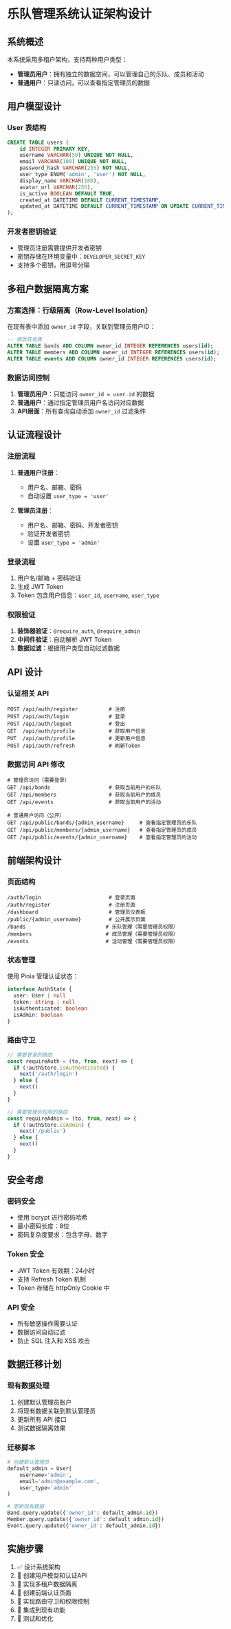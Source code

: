 # 乐队管理系统认证架构设计

## 系统概述

本系统采用多租户架构，支持两种用户类型：
- **管理员用户**：拥有独立的数据空间，可以管理自己的乐队、成员和活动
- **普通用户**：只读访问，可以查看指定管理员的数据

## 用户模型设计

### User 表结构
```sql
CREATE TABLE users (
    id INTEGER PRIMARY KEY,
    username VARCHAR(50) UNIQUE NOT NULL,
    email VARCHAR(100) UNIQUE NOT NULL,
    password_hash VARCHAR(255) NOT NULL,
    user_type ENUM('admin', 'user') NOT NULL,
    display_name VARCHAR(100),
    avatar_url VARCHAR(255),
    is_active BOOLEAN DEFAULT TRUE,
    created_at DATETIME DEFAULT CURRENT_TIMESTAMP,
    updated_at DATETIME DEFAULT CURRENT_TIMESTAMP ON UPDATE CURRENT_TIMESTAMP
);
```

### 开发者密钥验证
- 管理员注册需要提供开发者密钥
- 密钥存储在环境变量中：`DEVELOPER_SECRET_KEY`
- 支持多个密钥，用逗号分隔

## 多租户数据隔离方案

### 方案选择：行级隔离（Row-Level Isolation）
在现有表中添加 `owner_id` 字段，关联到管理员用户ID：

```sql
-- 修改现有表
ALTER TABLE bands ADD COLUMN owner_id INTEGER REFERENCES users(id);
ALTER TABLE members ADD COLUMN owner_id INTEGER REFERENCES users(id);
ALTER TABLE events ADD COLUMN owner_id INTEGER REFERENCES users(id);
```

### 数据访问控制
1. **管理员用户**：只能访问 `owner_id = user.id` 的数据
2. **普通用户**：通过指定管理员用户名访问对应数据
3. **API层面**：所有查询自动添加 `owner_id` 过滤条件

## 认证流程设计

### 注册流程
1. **普通用户注册**：
   - 用户名、邮箱、密码
   - 自动设置 `user_type = 'user'`

2. **管理员注册**：
   - 用户名、邮箱、密码、开发者密钥
   - 验证开发者密钥
   - 设置 `user_type = 'admin'`

### 登录流程
1. 用户名/邮箱 + 密码验证
2. 生成 JWT Token
3. Token 包含用户信息：`user_id`, `username`, `user_type`

### 权限验证
1. **装饰器验证**：`@require_auth`, `@require_admin`
2. **中间件验证**：自动解析 JWT Token
3. **数据过滤**：根据用户类型自动过滤数据

## API 设计

### 认证相关 API
```
POST /api/auth/register          # 注册
POST /api/auth/login             # 登录
POST /api/auth/logout            # 登出
GET  /api/auth/profile           # 获取用户信息
PUT  /api/auth/profile           # 更新用户信息
POST /api/auth/refresh           # 刷新Token
```

### 数据访问 API 修改
```
# 管理员访问（需要登录）
GET /api/bands                   # 获取当前用户的乐队
GET /api/members                 # 获取当前用户的成员
GET /api/events                  # 获取当前用户的活动

# 普通用户访问（公开）
GET /api/public/bands/{admin_username}     # 查看指定管理员的乐队
GET /api/public/members/{admin_username}   # 查看指定管理员的成员
GET /api/public/events/{admin_username}    # 查看指定管理员的活动
```

## 前端架构设计

### 页面结构
```
/auth/login                      # 登录页面
/auth/register                   # 注册页面
/dashboard                       # 管理员仪表板
/public/{admin_username}         # 公开展示页面
/bands                          # 乐队管理（需要管理员权限）
/members                        # 成员管理（需要管理员权限）
/events                         # 活动管理（需要管理员权限）
```

### 状态管理
使用 Pinia 管理认证状态：
```typescript
interface AuthState {
  user: User | null
  token: string | null
  isAuthenticated: boolean
  isAdmin: boolean
}
```

### 路由守卫
```typescript
// 需要登录的路由
const requireAuth = (to, from, next) => {
  if (!authStore.isAuthenticated) {
    next('/auth/login')
  } else {
    next()
  }
}

// 需要管理员权限的路由
const requireAdmin = (to, from, next) => {
  if (!authStore.isAdmin) {
    next('/public')
  } else {
    next()
  }
}
```

## 安全考虑

### 密码安全
- 使用 bcrypt 进行密码哈希
- 最小密码长度：8位
- 密码复杂度要求：包含字母、数字

### Token 安全
- JWT Token 有效期：24小时
- 支持 Refresh Token 机制
- Token 存储在 httpOnly Cookie 中

### API 安全
- 所有敏感操作需要认证
- 数据访问自动过滤
- 防止 SQL 注入和 XSS 攻击

## 数据迁移计划

### 现有数据处理
1. 创建默认管理员账户
2. 将现有数据关联到默认管理员
3. 更新所有 API 接口
4. 测试数据隔离效果

### 迁移脚本
```python
# 创建默认管理员
default_admin = User(
    username='admin',
    email='admin@example.com',
    user_type='admin'
)

# 更新现有数据
Band.query.update({'owner_id': default_admin.id})
Member.query.update({'owner_id': default_admin.id})
Event.query.update({'owner_id': default_admin.id})
```

## 实施步骤

1. ✅ 设计系统架构
2. 🔄 创建用户模型和认证API
3. 🔄 实现多租户数据隔离
4. 🔄 创建前端认证页面
5. 🔄 实现路由守卫和权限控制
6. 🔄 集成到现有功能
7. 🔄 测试和优化
